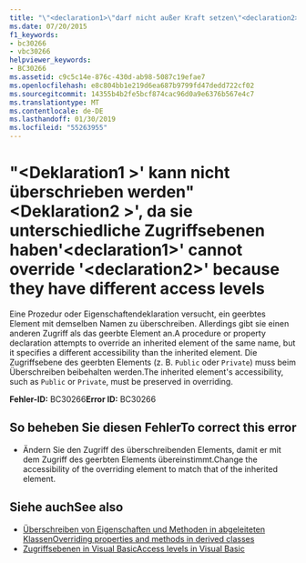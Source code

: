 ```yaml
---
title: "\"<declaration1>\"darf nicht außer Kraft setzen\"<declaration2>\", da sie unterschiedliche Zugriffsebenen haben"
ms.date: 07/20/2015
f1_keywords:
- bc30266
- vbc30266
helpviewer_keywords:
- BC30266
ms.assetid: c9c5c14e-876c-430d-ab98-5087c19efae7
ms.openlocfilehash: e8c804bb1e219d6ea687b9799fd47dedd722cf02
ms.sourcegitcommit: 14355b4b2fe5bcf874cac96d0a9e6376b567e4c7
ms.translationtype: MT
ms.contentlocale: de-DE
ms.lasthandoff: 01/30/2019
ms.locfileid: "55263955"
---
```

# <a name="declaration1-cannot-override-declaration2-because-they-have-different-access-levels"></a><span data-ttu-id="36ce8-102">"\<Deklaration1 >' kann nicht überschrieben werden"\<Deklaration2 >', da sie unterschiedliche Zugriffsebenen haben</span><span class="sxs-lookup"><span data-stu-id="36ce8-102">'\<declaration1>' cannot override '\<declaration2>' because they have different access levels</span></span>
<span data-ttu-id="36ce8-103">Eine Prozedur oder Eigenschaftendeklaration versucht, ein geerbtes Element mit demselben Namen zu überschreiben. Allerdings gibt sie einen anderen Zugriff als das geerbte Element an.</span><span class="sxs-lookup"><span data-stu-id="36ce8-103">A procedure or property declaration attempts to override an inherited element of the same name, but it specifies a different accessibility than the inherited element.</span></span> <span data-ttu-id="36ce8-104">Die Zugriffsebene des geerbten Elements (z. B. `Public` oder `Private`) muss beim Überschreiben beibehalten werden.</span><span class="sxs-lookup"><span data-stu-id="36ce8-104">The inherited element's accessibility, such as `Public` or `Private`, must be preserved in overriding.</span></span>  
  
 <span data-ttu-id="36ce8-105">**Fehler-ID:** BC30266</span><span class="sxs-lookup"><span data-stu-id="36ce8-105">**Error ID:** BC30266</span></span>  
  
## <a name="to-correct-this-error"></a><span data-ttu-id="36ce8-106">So beheben Sie diesen Fehler</span><span class="sxs-lookup"><span data-stu-id="36ce8-106">To correct this error</span></span>  
  
-   <span data-ttu-id="36ce8-107">Ändern Sie den Zugriff des überschreibenden Elements, damit er mit dem Zugriff des geerbten Elements übereinstimmt.</span><span class="sxs-lookup"><span data-stu-id="36ce8-107">Change the accessibility of the overriding element to match that of the inherited element.</span></span>  
  
## <a name="see-also"></a><span data-ttu-id="36ce8-108">Siehe auch</span><span class="sxs-lookup"><span data-stu-id="36ce8-108">See also</span></span>
- [<span data-ttu-id="36ce8-109">Überschreiben von Eigenschaften und Methoden in abgeleiteten Klassen</span><span class="sxs-lookup"><span data-stu-id="36ce8-109">Overriding properties and methods in derived classes</span></span>](~/docs/visual-basic/programming-guide/language-features/objects-and-classes/inheritance-basics.md#overriding-properties-and-methods-in-derived-classes)
- [<span data-ttu-id="36ce8-110">Zugriffsebenen in Visual Basic</span><span class="sxs-lookup"><span data-stu-id="36ce8-110">Access levels in Visual Basic</span></span>](../../visual-basic/programming-guide/language-features/declared-elements/access-levels.md)
